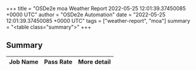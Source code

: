 +++
title = "OSDe2e moa Weather Report 2022-05-25 12:01:39.37450085 +0000 UTC"
author = "OSDe2e Automation"
date = "2022-05-25 12:01:39.37450085 +0000 UTC"
tags = ["weather-report", "moa"]
summary = "<table class=\"summary\"></table>"
+++
## Summary

| Job Name | Pass Rate | More detail |
|----------|-----------|-------------|




